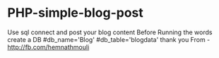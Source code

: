# PHP-simple-blog-post
Use sql connect and post your blog content
Before Running the words create a DB 
#db_name='Blog'
#db_table='blogdata'
thank you
From - http://fb.com/hemnathmouli

